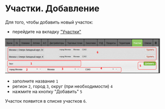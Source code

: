 # Участки. Добавление

Для того, чтобы добавить новый участок: 

- перейдите на вкладку ["Участки"](database.html)

![](../images/database-sector-add.png)

- заполните название `1`
- регион `2`, город `3`, округ (при необходимости) `4`
- нажмите на кнопку "Добавить" `5`

Участок появится в списке участков `6`.
